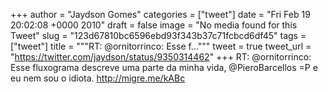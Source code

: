 
+++
author = "Jaydson Gomes"
categories = ["tweet"]
date = "Fri Feb 19 20:02:08 +0000 2010"
draft = false
image = "No media found for this Tweet"
slug = "123d67810bc6596ebd93f343b37c71fcbcd6df45"
tags = ["tweet"]
title = """RT: @ornitorrinco: Esse f..."""
tweet = true
tweet_url = "https://twitter.com/jaydson/status/9350314462"
+++
RT: @ornitorrinco: Esse fluxograma descreve uma parte da minha vida, @PieroBarcellos =P e eu nem sou o idiota. http://migre.me/kABc

